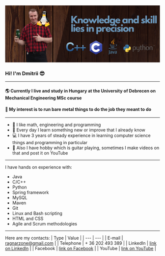 ![Banner](https://github.com/ragnarzone/ragnarzone/blob/main/banner.png)
### Hi! I'm Dmitrii :sunglasses:
---
#### :earth_americas: Currently I live and study in Hungary at the University of Debrecen on Mechanical Engineering MSc course
#### :robot: My interest is to run bare metal things to do the job they meant to do
---

* :green_book: I like math, engineering and programming
* :hammer: Every day I learn something new or improve that I already know
* :computer: I have 3 years of steady experience in learning computer science things and programming in particular
* :guitar: Also I have hobby which is guitar playing, sometimes I make videos on that and post it on YouTube
---

I have hands on experience with: 
* Java
* C/C++ 
* Python
* Spring framework
* MySQL
* Maven
* Git
* Linux and Bash scripting
* HTML and CSS
* Agile and Scrum methodologies
---

Here are my contacts:
| Type          | Value                                                                                   |
| ---           | ---                                                                                     |
| E-mail        | ragnarzone@gmail.com                                                                    |
| Telephone     | + 36 202 493 389                                                                        |
| LinkedIn      | [link on LinkedIn](https://www.linkedin.com/in/ragnarzone/)                             |
| Facebook      | [link on Facebook](https://www.facebook.com/ragnarzone)                                 |
| YouTube       | [link on YouTube](https://www.youtube.com/channel/UCQeYR8MCtX0g-qeoytu6a-g/featured)    |
